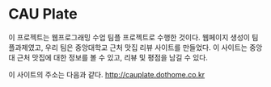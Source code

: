 # CAU Plate

이 프로젝트는 웹프로그래밍 수업 팀플 프로젝트로 수행한 것이다.
웹페이지 생성이 팀플과제였고, 우리 팀은 중앙대학교 근처 맛집 리뷰 사이트를 만들었다.
이 사이트는 중앙대 근처 맛집에 대한 정보를 볼 수 있고, 리뷰 및 평점을 남길 수 있다.

이 사이트의 주소는 다음과 같다.
http://cauplate.dothome.co.kr
